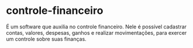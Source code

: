 # controle-financeiro

É um software que auxilia no controle financeiro. Nele é possível cadastrar contas, valores, despesas, ganhos e realizar movimentações, para exercer um 
controle sobre suas finanças.
